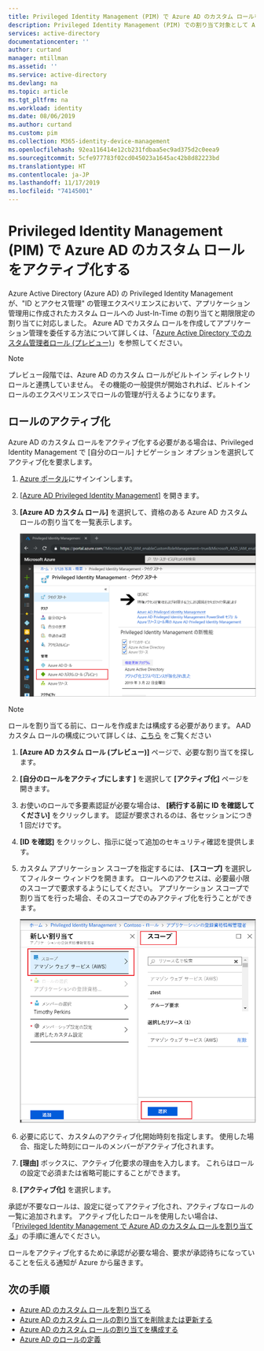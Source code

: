 ```yaml
---
title: Privileged Identity Management (PIM) で Azure AD のカスタム ロールをアクティブ化する | Microsoft Docs
description: Privileged Identity Management (PIM) での割り当て対象として Azure AD のカスタム ロールをアクティブ化する方法
services: active-directory
documentationcenter: ''
author: curtand
manager: mtillman
ms.assetid: ''
ms.service: active-directory
ms.devlang: na
ms.topic: article
ms.tgt_pltfrm: na
ms.workload: identity
ms.date: 08/06/2019
ms.author: curtand
ms.custom: pim
ms.collection: M365-identity-device-management
ms.openlocfilehash: 92ea116414e12cb231fdbaa5ec9ad375d2c0eea9
ms.sourcegitcommit: 5cfe977783f02cd045023a1645ac42b8d82223bd
ms.translationtype: HT
ms.contentlocale: ja-JP
ms.lasthandoff: 11/17/2019
ms.locfileid: "74145001"
---
```

# <a name="activate-an-azure-ad-custom-role-in-privileged-identity-management"></a>Privileged Identity Management (PIM) で Azure AD のカスタム ロールをアクティブ化する

Azure Active Directory (Azure AD) の Privileged Identity Management が、"ID とアクセス管理" の管理エクスペリエンスにおいて、アプリケーション管理用に作成されたカスタム ロールへの Just-In-Time の割り当てと期限限定の割り当てに対応しました。 Azure AD でカスタム ロールを作成してアプリケーション管理を委任する方法について詳しくは、「[Azure Active Directory でのカスタム管理者ロール (プレビュー)](../users-groups-roles/roles-custom-overview.md)」を参照してください。

> [!NOTE]
> プレビュー段階では、Azure AD のカスタム ロールがビルトイン ディレクトリ ロールと連携していません。 その機能の一般提供が開始されれば、ビルトイン ロールのエクスペリエンスでロールの管理が行えるようになります。

## <a name="activate-a-role"></a>ロールのアクティブ化

Azure AD のカスタム ロールをアクティブ化する必要がある場合は、Privileged Identity Management で [自分のロール] ナビゲーション オプションを選択してアクティブ化を要求します。

1. [Azure ポータル](https://portal.azure.com)にサインインします。
1. [[Azure AD Privileged Identity Management]](https://portal.azure.com/?Microsoft_AAD_IAM_enableCustomRoleManagement=true&Microsoft_AAD_IAM_enableCustomRoleAssignment=true&feature.rbacv2roles=true&feature.rbacv2=true&Microsoft_AAD_RegisteredApps=demo#blade/Microsoft_Azure_PIMCommon/CommonMenuBlade/quickStart) を開きます。

1. **[Azure AD カスタム ロール]** を選択して、資格のある Azure AD カスタム ロールの割り当てを一覧表示します。

   ![資格のある Azure AD カスタム ロールの割り当てを一覧表示する](./media/azure-ad-custom-roles-activate/view-preview-roles.png)

> [!Note] 
>  ロールを割り当てる前に、ロールを作成または構成する必要があります。 AAD カスタム ロールの構成について詳しくは、[こちら](https://docs.microsoft.com/azure/active-directory/privileged-identity-management/azure-ad-custom-roles-configure) をご覧ください

1. **[Azure AD カスタム ロール (プレビュー)]** ページで、必要な割り当てを探します。
1. **[自分のロールをアクティブにします ]** を選択して **[アクティブ化]** ページを開きます。
1. お使いのロールで多要素認証が必要な場合は、 **[続行する前に ID を確認してください]** をクリックします。 認証が要求されるのは、各セッションにつき 1 回だけです。
1. **[ID を確認]** をクリックし、指示に従って追加のセキュリティ確認を提供します。
1. カスタム アプリケーション スコープを指定するには、 **[スコープ]** を選択してフィルター ウィンドウを開きます。 ロールへのアクセスは、必要最小限のスコープで要求するようにしてください。 アプリケーション スコープで割り当てを行った場合、そのスコープでのみアクティブ化を行うことができます。

   ![ロールの割り当てに Azure AD のリソース スコープを割り当てる](./media/azure-ad-custom-roles-activate/assign-scope.png)

1. 必要に応じて、カスタムのアクティブ化開始時刻を指定します。 使用した場合、指定した時刻にロールのメンバーがアクティブ化されます。
1. **[理由]** ボックスに、アクティブ化要求の理由を入力します。 これらはロールの設定で必須または省略可能にすることができます。
1. **[アクティブ化]** を選択します。

承認が不要なロールは、設定に従ってアクティブ化され、アクティブなロールの一覧に追加されます。 アクティブ化したロールを使用したい場合は、「[Privileged Identity Management で Azure AD のカスタム ロールを割り当てる](azure-ad-custom-roles-assign.md)」の手順に進んでください。

ロールをアクティブ化するために承認が必要な場合、要求が承認待ちになっていることを伝える通知が Azure から届きます。

## <a name="next-steps"></a>次の手順

- [Azure AD のカスタム ロールを割り当てる](azure-ad-custom-roles-assign.md)
- [Azure AD のカスタム ロールの割り当てを削除または更新する](azure-ad-custom-roles-update-remove.md)
- [Azure AD のカスタム ロールの割り当てを構成する](azure-ad-custom-roles-configure.md)
- [Azure AD のロールの定義](../users-groups-roles/directory-assign-admin-roles.md)
